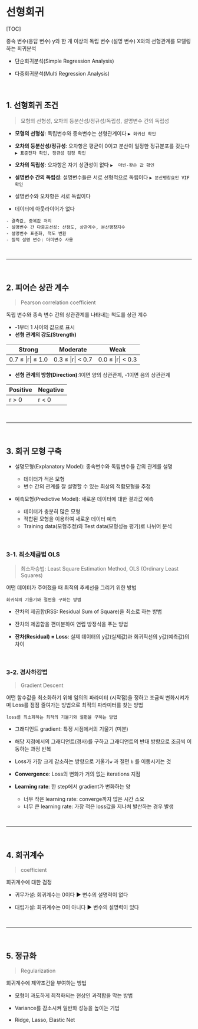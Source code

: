 # 선형회귀

[TOC]

종속 변수(응답 변수) y와 한 개 이상의 독립 변수 (설명 변수) X와의 선형관계를 모델링하는 회귀분석

- 단순회귀분석(Simple Regression Analysis)

- 다중회귀분석(Multi Regression Analysis)

<br>

## 1. 선형회귀 조건

> 모형의 선형성, 오차의 등분산성/정규성/독립성, 설명변수 간의 독립성

- **모형의 선형성**: 독립변수와 종속변수는 선형관계이다 `▶ 회귀선 확인`
- **오차의 등분산성/정규성**: 오차항은 평균이 0이고 분산이 일정한 정규분포를 갖는다 `▶ 표준잔차 확인, 정규성 검정 확인`

- **오차의 독립성**: 오차항은 자기 상관성이 없다 `▶  더빈-왓슨 값 확인`

- **설명변수 간의 독립성**: 설명변수들은 서로 선형적으로 독립이다 `▶ 분산팽창요인 VIF 확인`
- 설명변수와 오차항은 서로 독립이다

- 데이터에 아웃라이어가 없다

```
- 결측값, 중복값 처리
- 설명변수 간 다중공선성: 산점도, 상관계수, 분산팽창지수
- 설명변수 표준화, 척도 변환
- 질적 설명 변수: 더미변수 사용
```

<br>

---

<br>

## 2. 피어슨 상관 계수

> Pearson correlation coefficient

독립 변수와 종속 변수 간의 상관관계를 나타내는 척도를 상관 계수

-  -1부터 1 사이의 값으로 표시
- **선형 관계의 강도(Strength)**

| Strong            | Moderate          | Weak              |
| ----------------- | ----------------- | ----------------- |
| 0.7 ≤ \|r\| ≤ 1.0 | 0.3 ≤ \|r\| < 0.7 | 0.0 ≤ \|r\| < 0.3 |

- **선형 관계의 방향(Direction)**:1이면 양의 상관관계, -1이면 음의 상관관계

| Positive | Negative |
| -------- | -------- |
| r > 0    | r < 0    |

<br>

---

<br>

## 3. 회귀 모형 구축

- 설명모형(Explanatory Model): 종속변수와 독립변수들 간의 관계를 설명
  - 데이터가 적은 모형
  - 변수 간의 관계를 잘 설명할 수 있는 최상의 적합모형을 추정

- 예측모형(Predictive Model): 새로운 데이터에 대한 결과값 예측
  - 데이터가 충분히 많은 모형
  - 적합된 모형을 이용하여 새로운 데이터 예측
  - Training data(모형추정)와 Test data(모형성능 평가)로 나뉘어 분석

<br>

### 3-1. 최소제곱법 OLS

> 최소자승법: Least Square Estimation Method, OLS (Ordinary Least Squares)

어떤 데이터가 주어졌을 때 최적의 추세선을 그리기 위한 방법 

```
회귀식의 기울기와 절편을 구하는 방법
```

- 잔차의 제곱합(RSS: Residual Sum of Square)을 최소로 하는 방법

- 잔차의 제곱합을 편미분하여 연립 방정식을 푸는 방법

- **잔차(Residual)  = Loss**: 실제 데이터의 y값(실제값)과 회귀직선의 y값(예측값)의 차이

<br>

### 3-2. 경사하강법

> Gradient Descent

어떤 함수값을 최소화하기 위해 임의의 파라미터 (시작점)을 정하고 조금씩 변화시켜가며 Loss를 점점 줄여가는 방법으로 최적의 파라미터를 찾는 방법

```
loss를 최소화하는 최적의 기울기와 절편을 구하는 방법
```

- 그래디언트 gradient: 특정 시점에서의 기울기 (미분)
- 해당 지점에서의 그래디언트(경사)를 구하고 그래디언트의 반대 방향으로 조금씩 이동하는 과정 반복

- Loss가 가장 크게 감소하는 방향으로 기울기`w` 과 절편 `b` 를 이동시키는 것

- **Convergence**: Loss의 변화가 거의 없는 iterations 지점

- **Learning rate**: 한 step에서 gradient가 변화하는 양
  - 너무 작은 learning rate: converge까지 많은 시간 소요
  - 너무 큰 learning rate: 가장 적은 loss값을 지나쳐 발산하는 경우 발생

<br>

---

<br>

## 4. 회귀계수

> coefficient

회귀계수에 대한 검정

- 귀무가설: 회귀계수는 0이다 ▶ 변수의 설명력이 없다

- 대립가설: 회귀계수는 0이 아니다 ▶ 변수의 설명력이 있다

<br>

---

<br>

## 5. 정규화

> Regularization

회귀계수에 제약조건을 부여하는 방법

- 모형이 과도하게 최적화되는 현상인 과적합을 막는 방법

- Variance를 감소시켜 일반화 성능을 높이는 기법

- Ridge, Lasso, Elastic Net

